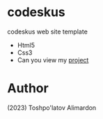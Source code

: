 # codeskus
codeskus web site template

- Html5
- Css3 
- Can you view my [project](https://codeskus.netlify.app/)

# Author 
(2023) Toshpo'latov Alimardon
